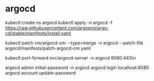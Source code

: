 # argocd

kubectl create ns argocd
kubectl apply -n argocd -f https://raw.githubusercontent.com/argoproj/argo-cd/stable/manifests/install.yaml

kubectl patch cm/argocd-cm --type=merge -n argocd --patch-file argocd/manifests/patch-argocd-cm.yaml

kubectl port-forward svc/argocd-server -n argocd 8080:443\n
 
argocd admin initial-password -n argocd
argocd login localhost:8080
argocd account update-password

